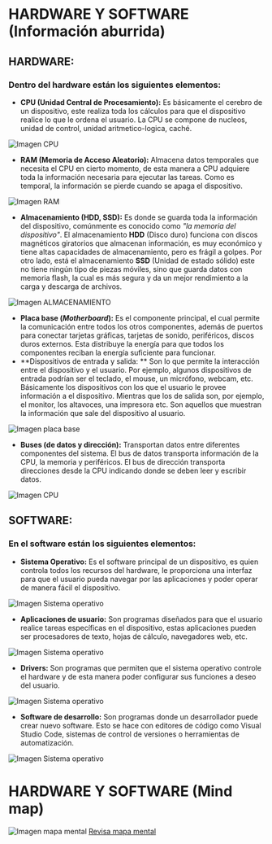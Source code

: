 # HARDWARE Y SOFTWARE (Información aburrida)
## HARDWARE:
### Dentro del hardware están los siguientes elementos:
- **CPU (Unidad Central de Procesamiento):** Es básicamente el cerebro de un dispositivo, este realiza toda los cálculos para que el dispositivo realice lo que le ordena el usuario.
La CPU se compone de nucleos, unidad de control, unidad aritmetico-logica, caché. 

![Imagen CPU](<https://th.bing.com/th/id/OIP.qfEFefy0jjtGnwNyhAwEAAAAAA?rs=1&pid=ImgDetMain>)
- **RAM (Memoria de Acceso Aleatorio):** Almacena datos temporales que necesita el CPU en cierto momento, de esta manera a CPU adquiere toda la información necesaria para ejecutar las tareas. Como es temporal, la información se pierde cuando se apaga el dispositivo.

![Imagen RAM](<https://th.bing.com/th/id/OIP.bvPkAuFxyumyXnCNZQojBAHaEo?rs=1&pid=ImgDetMain>)
- **Almacenamiento (HDD, SSD):** Es donde se guarda toda la información del dispositivo, comúnmente es conocido como *"la memoria del dispositivo"*. El almacenamiento **HDD** (Disco duro) funciona con discos magnéticos giratorios que almacenan información, es muy económico y tiene altas capacidades de almacenamiento, pero es frágil a golpes. Por otro lado, está el almacenamiento **SSD** (Unidad de estado sólido) este no tiene ningún tipo de piezas móviles, sino que guarda datos con memoria flash, la cual es más segura y da un mejor rendimiento a la carga y descarga de archivos.

![Imagen ALMACENAMIENTO](<https://th.bing.com/th/id/OIP.6ysw7T-dJ6Q7ZQYDarnZvgHaEK?rs=1&pid=ImgDetMain>)
- **Placa base (*Motherboard*):** Es el componente principal, el cual permite la comunicación entre todos los otros componentes, además de puertos para conectar tarjetas gráficas, tarjetas de sonido, periféricos, discos duros externos. Esta distribuye la energía para que todos los componentes reciban la energía suficiente para funcionar. 
- **Dispositivos de entrada y salida: ** Son lo que permite la interacción entre el dispositivo y el usuario. Por ejemplo, algunos dispositivos de entrada podrían ser el teclado, el mouse, un micrófono, webcam, etc. Básicamente los dispositivos con los que el usuario le provee información a el dispositivo. Mientras que los de salida son, por ejemplo, el monitor, los altavoces, una impresora etc. Son aquellos que muestran la información que sale del dispositivo al usuario.

![Imagen placa base](<https://th.bing.com/th/id/OIP.FENaRPxCNF7z6HmqOjkB3QHaE8?rs=1&pid=ImgDetMain>)
- **Buses (de datos y dirección):** Transportan datos entre diferentes componentes del sistema. El bus de datos transporta información de la CPU, la memoria y periféricos. El bus de dirección transporta direcciones desde la CPU indicando donde se deben leer y escribir datos. 

![Imagen CPU](<https://th.bing.com/th/id/R.4fac7909f6002c40a1c511a04d6795d6?rik=B35lugeX9kDkjg&riu=http%3a%2f%2f3.bp.blogspot.com%2f_5_ukIZiHlF0%2fS8SP3GDMjcI%2fAAAAAAAAACM%2f6x78aV7eW0E%2fs1600%2fBUS%2bDE%2bDIRECCIONES.jpg&ehk=SBE4EqgkMq5gQo5Ot8e9IfMGVX6N6kVja8G4s2GL2zM%3d&risl=&pid=ImgRaw&r=0>)

## SOFTWARE: 
### En el software están los siguientes elementos:
- **Sistema Operativo:** Es el software principal de un dispositivo, es quien controla todos los recursos del hardware, le proporciona una interfaz para que el usuario pueda navegar por las aplicaciones y poder operar de manera fácil el dispositivo.

![Imagen Sistema operativo](<https://i0.wp.com/itsoftware.com.co/content/wp-content/uploads/2017/07/que-es-un-sistema-operativo.jpg?fit=1600%2C1200&ssl=1>)

- **Aplicaciones de usuario:** Son programas diseñados para que el usuario realice tareas específicas en el dispositivo, estas aplicaciones pueden ser procesadores de texto, hojas de cálculo, navegadores web, etc.

![Imagen Sistema operativo](<https://th.bing.com/th/id/R.01df1a6bf02904658388bac000c548a2?rik=5%2f3%2fjp7Fvr9mWg&pid=ImgRaw&r=0>)

- **Drivers:** Son programas que permiten que el sistema operativo controle el hardware y de esta manera poder configurar sus funciones a deseo del usuario. 

![Imagen Sistema operativo](<https://th.bing.com/th/id/OIP.TjM69f2BNS30ISVBSJRrFAAAAA?rs=1&pid=ImgDetMain>)

- **Software de desarrollo:** Son programas donde un desarrollador puede crear nuevo software. Esto se hace con editores de código como Visual Studio Code, sistemas de control de versiones o herramientas de automatización.

![Imagen Sistema operativo](<https://th.bing.com/th/id/OIP.gi8wcTOKFx1LhWC1F2vkNgHaE6?rs=1&pid=ImgDetMain>)

# HARDWARE Y SOFTWARE (Mind map)
![Imagen mapa mental](<https://i.imgur.com/cMszz5j.png>)
[Revisa mapa mental](https://whimsical.com/mind-map-PkjmbeomAUYSUM879CoHRr)
